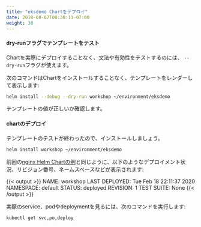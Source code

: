 ```yaml
---
title: "eksdemo Chartをデプロイ"
date: 2018-08-07T08:30:11-07:00
weight: 30
---
```


<!--
#### Use the dry-run flag to test our templates
-->
#### dry-runフラグでテンプレートをテスト

<!--
To test the syntax and validity of the Chart without actually deploying it,
we'll use the `--dry-run` flag.
-->
Chartを実際にデプロイすることなく、文法や有効性をテストするのには、
`--dry-run`フラグが使えます。

<!--
The following command will build and output the rendered templates without
installing the Chart:
-->
次のコマンドはChartをインストールすることなく、テンプレートをレンダーして表示します:

```sh
helm install --debug --dry-run workshop ~/environment/eksdemo
```

<!--
Confirm that the values created by the template look correct.
-->
テンプレートの値が正しいか確認します。

<!--
#### Deploy the chart
-->
#### chartのデプロイ

<!--
Now that we have tested our template, let's install it.
-->
テンプレートのテストが終わったので、インストールしましょう。

```sh
helm install workshop ~/environment/eksdemo
```

<!--
Similar to what we saw previously in the [nginx Helm Chart
example](/beginner/060_helm/helm_nginx/index.html), an output of the command will contain the information about the deployment status, revision, namespace, etc, similar to:
-->
前回の[nginx Helm Chartの例](/beginner/060_helm/helm_nginx/index.html)と同じように、以下のようなデプロイメント状況、リビジョン番号、ネームスペースなどが表示されます:

{{< output >}}
NAME: workshop
LAST DEPLOYED: Tue Feb 18 22:11:37 2020
NAMESPACE: default
STATUS: deployed
REVISION: 1
TEST SUITE: None
{{< /output >}}

<!--
In order to review the underlying services, pods and deployments, run:
```sh
kubectl get svc,po,deploy
```
-->
実際のservice、podやdeploymentを見るには、次のコマンドを実行します:
```sh
kubectl get svc,po,deploy
```
